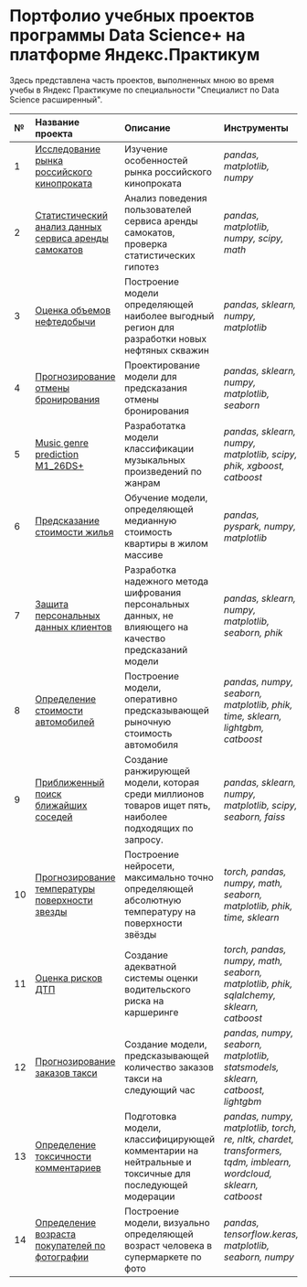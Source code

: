# Портфолио учебных проектов программы Data Science+ на платформе Яндекс.Практикум 

Здесь представлена часть проектов, выполненных мною во время учебы в Яндекс Практикуме по специальности "Специалист по Data Science расширенный".

| № | Название проекта | Описание | Инструменты| 
|:-------------------|:---------------------- | :---------------------- | :---------------------- |
|1| [Исследование рынка российского кинопроката](04_EDA_film_distribution) | Изучение особенностей рынка российского кинопроката |*pandas, matplotlib, numpy* |
|2| [Статистический анализ данных сервиса аренды самокатов](05_SDA_scooter_rental_service) | Анализ поведения пользователей сервиса аренды самокатов, проверка статистических гипотез | *pandas, matplotlib, numpy, scipy, math* |
|3| [Оценка объемов нефтедобычи](08_ML_well_location_selection) | Построение модели определяющей наиболее выгодный регион для разработки новых нефтяных скважин | *pandas, sklearn, numpy, matplotlib* |
|4| [Прогнозирование отмены бронирования](09_ML_booking_cancellations_predicting) | Проектирование модели для предсказания отмены бронирования | *pandas, sklearn, numpy, matplotlib, seaborn* |
|5| [Music genre prediction M1_26DS+](10_ML_Masterskaya_26DS_music_classification) |Разработатка модели классификации музыкальных произведений по жанрам| *pandas, sklearn, numpy, matplotlib, scipy, phik, xgboost, catboost* |
|6| [Предсказание стоимости жилья](11_ML_home_value_predicting_SPARK) | Обучение модели, определяющей медианную стоимость квартиры в жилом массиве| *pandas, pyspark, numpy, matplotlib* |
|7| [Защита персональных данных клиентов](12_ML_protection_personal_information) | Разработка надежного метода шифрования персональных данных, не влияющего на качество предсказаний модели | *pandas, sklearn, numpy, matplotlib, seaborn, phik* |
|8| [Определение стоимости автомобилей](13_ML_cars_value_determination) | Построение модели, оперативно предсказывающей рыночную стоимость автомобиля | *pandas, numpy, seaborn, matplotlib, phik, time, sklearn, lightgbm, catboost* |
|9| [Приближенный поиск ближайших соседей](14_ML_Masterskaya_match_Faiss) | Создание ранжирующей модели, которая среди миллионов товаров ищет пять, наиболее подходящих по запросу. | *pandas, sklearn, numpy, matplotlib, scipy, seaborn, faiss* |
|10| [Прогнозирование температуры поверхности звезды](15_ML_star_temperature_predicting) | Построение нейросети, максимально точно определяющей абсолютную температуру на поверхности звёзды | *torch, pandas, numpy, math, seaborn, matplotlib, phik, time, sklearn* |
|11| [Оценка рисков ДТП](16_ML_accident_risk_predicting) | Создание адекватной системы оценки водительского риска на каршеринге| *torch, pandas, numpy, math, seaborn, matplotlib, phik, sqlalchemy, sklearn, catboost* |
|12| [Прогнозирование заказов такси](17_ML_taxi_order_forecasting) | Создание модели, предсказывающей количество заказов такси на следующий час | *pandas, numpy, seaborn, matplotlib, statsmodels, sklearn, catboost, lightgbm* |
|13| [Определение токсичности комментариев](18_ML_comment_classification) | Подготовка модели, классифицирующей комментарии на нейтральные и токсичные для последующей модерации | *pandas, numpy, matplotlib, torch, re, nltk, chardet, transformers, tqdm, imblearn, wordcloud, sklearn, catboost* |
|14| [Определение возраста покупателей по фотографии](19_ML_age_buyers_determinig) | Построение модели, визуально определяющей возраст человека в супермаркете  по фото | *pandas, tensorflow.keras, matplotlib, seaborn, numpy* |
